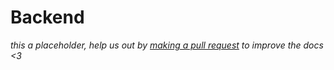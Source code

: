 # Backend

<div class="big-emphasis" markdown="1">

*this a placeholder, help us out by [making a pull request](../develop/contributing.md)
to improve the docs <3*

</div>